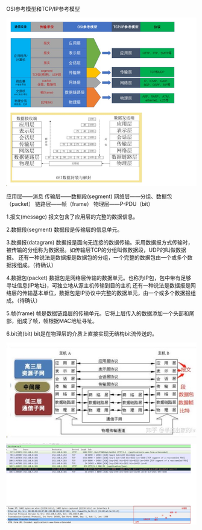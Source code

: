OSI参考模型和TCP/IP参考模型

![image-20220523200950164](https://raw.githubusercontent.com/aiiw/office/main/img/image-20220523200950164.png)

应用层——消息
传输层——数据段(segment)
网络层——分组、数据包（packet）
链路层——帧（frame）
物理层——P-PDU（bit）

1.报文(message)
报文包含了应用层的完整的数据信息。

2.数据段(segment)
数据段是传输层的信息单元。

3.数据报(datagram)
数据报是面向无连接的数据传输。采用数据报方式传输时，被传输的分组称为数据报。如传输层TCP的分组叫做数据段，UDP的叫做数据报。
还有一种说法是数据报是数据包的分组，一个完整的数据包由一个或多个数据报组成。（待确认）

4.数据包(packet)
数据包是网络层传输的数据单元。也称为IP包，包中带有足够寻址信息(IP地址)，可独立地从源主机传输到目的主机
还有一种说法是数据报是网络层的传输基本单位，数据包是IP协议中完整的数据单元，由一个或多个数据报组成。（待确认）

5.帧(frame)
帧是数据链路层的传输单元。它将上层传入的数据添加一个头部和尾部，组成了帧，帧根据MAC地址寻址。 

6.bit流(bit)
bit是在物理层的介质上直接实现无结构bit流传送的。

![image-20220523201014142](https://raw.githubusercontent.com/aiiw/office/main/img/image-20220523201014142.png)

![image-20220523201027985](https://raw.githubusercontent.com/aiiw/office/main/img/image-20220523201027985.png)

